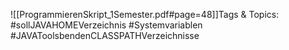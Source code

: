 
![[ProgrammierenSkript_1Semester.pdf#page=48]]Tags & Topics:
   #sollJAVAHOMEVerzeichnis
   #Systemvariablen
   #JAVAToolsbendenCLASSPATHVerzeichnisse
